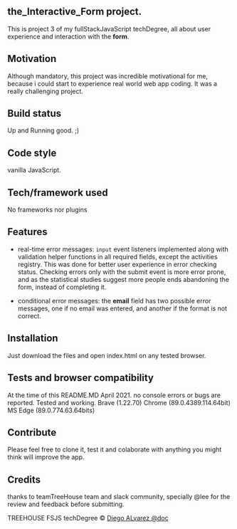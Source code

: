 ## the_Interactive_Form project.
This is project 3 of my fullStackJavaScript techDegree, all about user experience and interaction with the **form**.

## Motivation
Although mandatory, this project was incredible motivational for me, because i could start to experience real world web app coding. It was a really challenging project.

## Build status
Up and Running good. ;)

## Code style
vanilla JavaScript.

## Tech/framework used
No frameworks nor plugins

## Features
* real-time error messages: <code>input</code> event listeners implemented along with validation helper functions in all required fields, except the activities registry. This was done for better user experience in error checking status. Checking errors only with the submit event is more error prone, and as the statistical studies suggest more people ends abandoning the form, instead of completing it.

* conditional error messages: the **email** field has two possible error messages, one if no email was entered, and another if the format is not correct.

## Installation
Just download the files and open index.html on any tested browser.

## Tests and browser compatibility
At the time of this README.MD April 2021. no console errors or bugs are reported.
Tested and working. Brave (1.22.70) Chrome (89.0.4389.114.64bit) MS Edge (89.0.774.63.64bits)

## Contribute
Please feel free to clone it, test it and colaborate with anything you might think will improve the app.

## Credits
thanks to teamTreeHouse team and slack community, specially @lee for the review and feedback before submitting.

TREEHOUSE FSJS techDegree © [Diego ALvarez @doc]()

